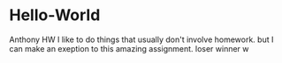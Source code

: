 # Hello-World
Anthony HW
I like to do things that usually don't involve homework. but I can make an exeption to this amazing assignment.
loser
winner
w
